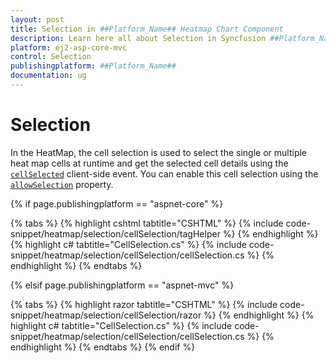 ```yaml
---
layout: post
title: Selection in ##Platform_Name## Heatmap Chart Component
description: Learn here all about Selection in Syncfusion ##Platform_Name## Heatmap Chart component of Syncfusion Essential JS 2 and more.
platform: ej2-asp-core-mvc
control: Selection
publishingplatform: ##Platform_Name##
documentation: ug
---
```



# Selection

In the HeatMap, the cell selection is used to select the single or multiple heat map cells at runtime and get the selected cell details using the [`cellSelected`](https://help.syncfusion.com/cr/aspnetcore-js2/Syncfusion.EJ2~Syncfusion.EJ2.HeatMap.HeatMap~CellSelected.html) client-side event. You can enable this cell selection using the [`allowSelection`](https://help.syncfusion.com/cr/aspnetcore-js2/Syncfusion.EJ2~Syncfusion.EJ2.HeatMap.HeatMap~AllowSelection.html) property.

{% if page.publishingplatform == "aspnet-core" %}

{% tabs %}
{% highlight cshtml tabtitle="CSHTML" %}
{% include code-snippet/heatmap/selection/cellSelection/tagHelper %}
{% endhighlight %}
{% highlight c# tabtitle="CellSelection.cs" %}
{% include code-snippet/heatmap/selection/cellSelection/cellSelection.cs %}
{% endhighlight %}
{% endtabs %}

{% elsif page.publishingplatform == "aspnet-mvc" %}

{% tabs %}
{% highlight razor tabtitle="CSHTML" %}
{% include code-snippet/heatmap/selection/cellSelection/razor %}
{% endhighlight %}
{% highlight c# tabtitle="CellSelection.cs" %}
{% include code-snippet/heatmap/selection/cellSelection/cellSelection.cs %}
{% endhighlight %}
{% endtabs %}
{% endif %}

